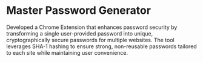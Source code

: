 # Master Password Generator

Developed a Chrome Extension that enhances password security by transforming a single user-provided password
into unique, cryptographically secure passwords for multiple websites. The tool leverages SHA-1 hashing to
ensure strong, non-reusable passwords tailored to each site while maintaining user convenience.
